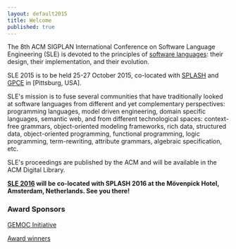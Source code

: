 ```yaml
---
layout: default2015
title: Welcome
published: true
---
```


The 8th ACM SIGPLAN International Conference on Software Language Engineering (SLE) is devoted to the principles of [software languages](http://en.wikipedia.org/wiki/Software_language): their design, their implementation, and their evolution. 

SLE 2015 is to be held 25-27 October 2015, co-located with [SPLASH](http://2015.splashcon.org/) and [GPCE](http://program-transformation.org/GPCE15) in [Pittsburg, USA]. 

SLE's mission is to fuse several communities that have traditionally looked at software languages from different and yet complementary perspectives: programming languages, model driven engineering, domain specific languages, semantic web, and from different technological spaces: context-free grammars, object-oriented modeling frameworks, rich data, structured data, object-oriented programming, functional programming, logic programming, term-rewriting, attribute grammars, algebraic specification, etc.

SLE's proceedings are published by the ACM and will be available in the ACM Digital Library.

**[SLE 2016](http://www.sleconf.org/2016/) will be co-located with SPLASH 2016 at the Mövenpick Hotel, Amsterdam, Netherlands. See you there!**

### Award Sponsors

<a href="http://www.gemoc.org">GEMOC Initiative</a>

[Award winners](http://www.sleconf.org/2015/Papers)



